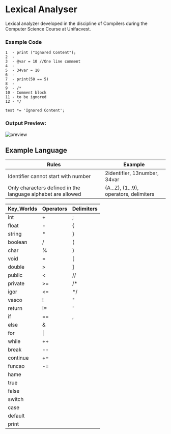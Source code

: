 # Lexical Analyser
Lexical analyzer developed in the discipline of Compilers during the Computer Science Course at Unifacvest. 

### Example Code
```
1  - print ("Ignored Content");
2  - 
3  - @var = 10 //One line comment
4  - 
5  - 34var = 10
6  - 
7  - print(50 == 5)
8  - 
9  - /*
10 - Comment block
11 - to be ignored
12 - */

test *= 'Ignored Content';
```

 ### Output Preview:
![preview](https://github.com/edersonhs/Lexical_Analyser/blob/master/images/Output-Preview.png?raw=true)


## Example Language
| **Rules**                                                    | **Example**                             |
|--------------------------------------------------------------|-----------------------------------------|
| Identifier cannot start with number                          | 2identifier, 13number, 34var            |
| Only characters defined in the language alphabet are allowed | (A...Z), (1...9), operators, delimiters |

| **Key_Worlds** | **Operators** | **Delimiters** |
|----------------|---------------|----------------|
|       int      |       +       |        ;       |
|      float     |       -       |        {       |
|     string     |       *       |        }       |
|     boolean    |       /       |        (       |
|      char      |       %       |        )       |
|      void      |       =       |        [       |
|     double     |       >       |        ]       |
|     public     |       <       |       //       |
|     private    |       >=      |       /*       |
|      igor      |       <=      |       */       |
|      vasco     |       !       |        "       |
|     return     |       !=      |        '       |
|       if       |       ==      |        ,       |
|      else      |       &       |                |
|       for      |       \|      |                |
|      while     |       ++      |                |
|      break     |       --      |                |
|    continue    |       +=      |                |
|     funcao     |       -=      |                |
|      hame      |               |                |
|      true      |               |                |
|      false     |               |                |
|     switch     |               |                |
|      case      |               |                |
|     default    |               |                |
|      print     |               |                |
